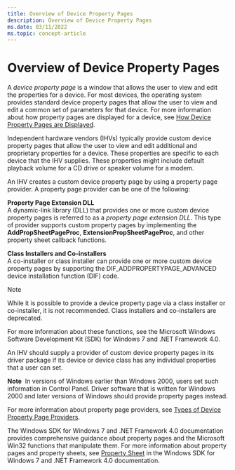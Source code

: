 ```yaml
---
title: Overview of Device Property Pages
description: Overview of Device Property Pages
ms.date: 03/11/2022
ms.topic: concept-article
---
```


# Overview of Device Property Pages

A *device property page* is a window that allows the user to view and edit the properties for a device. For most devices, the operating system provides standard device property pages that allow the user to view and edit a common set of parameters for that device. For more information about how property pages are displayed for a device, see [How Device Property Pages are Displayed](how-device-property-pages-are-displayed.md).

Independent hardware vendors (IHVs) typically provide custom device property pages that allow the user to view and edit additional and proprietary properties for a device. These properties are specific to each device that the IHV supplies. These properties might include default playback volume for a CD drive or speaker volume for a modem.

An IHV creates a custom device property page by using a property page provider. A property page provider can be one of the following:

<a href="" id="property-page-extension-dll"></a>**Property Page Extension DLL**  
A dynamic-link library (DLL) that provides one or more custom device property pages is referred to as a *property page extension DLL*. This type of provider supports custom property pages by implementing the **AddPropSheetPageProc**, **ExtensionPropSheetPageProc**, and other property sheet callback functions.

<a href="" id="class-installers-and-co-installers"></a>**Class Installers and Co-installers**  
A co-installer or class installer can provide one or more custom device property pages by supporting the DIF_ADDPROPERTYPAGE_ADVANCED device installation function (DIF) code.

> [!NOTE]
> While it is possible to provide a device property page via a class installer or co-installer, it is not recommended. Class installers and co-installers are deprecated.

For more information about these functions, see the Microsoft Windows Software Development Kit (SDK) for Windows 7 and .NET Framework 4.0.

An IHV should supply a provider of custom device property pages in its driver package if its device or device class has any individual properties that a user can set.

**Note**  In versions of Windows earlier than Windows 2000, users set such information in Control Panel. Driver software that is written for Windows 2000 and later versions of Windows should provide property pages instead.

For more information about property page providers, see [Types of Device Property Page Providers](types-of-device-property-page-providers.md).

The Windows SDK for Windows 7 and .NET Framework 4.0 documentation provides comprehensive guidance about property pages and the Microsoft Win32 functions that manipulate them. For more information about property pages and property sheets, see [Property Sheet](/windows/win32/controls/property-sheet-reference) in the Windows SDK for Windows 7 and .NET Framework 4.0 documentation.

 


